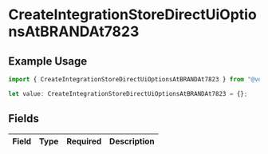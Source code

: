 # CreateIntegrationStoreDirectUiOptionsAtBRANDAt7823

## Example Usage

```typescript
import { CreateIntegrationStoreDirectUiOptionsAtBRANDAt7823 } from "@vercel/sdk/models/createintegrationstoredirectop.js";

let value: CreateIntegrationStoreDirectUiOptionsAtBRANDAt7823 = {};
```

## Fields

| Field       | Type        | Required    | Description |
| ----------- | ----------- | ----------- | ----------- |